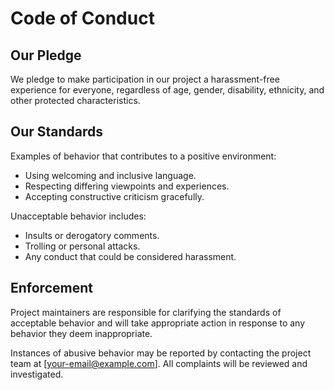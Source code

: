 # Code of Conduct

## Our Pledge

We pledge to make participation in our project a harassment-free experience for everyone, regardless of age, gender, disability, ethnicity, and other protected characteristics.

## Our Standards

Examples of behavior that contributes to a positive environment:
- Using welcoming and inclusive language.
- Respecting differing viewpoints and experiences.
- Accepting constructive criticism gracefully.

Unacceptable behavior includes:
- Insults or derogatory comments.
- Trolling or personal attacks.
- Any conduct that could be considered harassment.

## Enforcement

Project maintainers are responsible for clarifying the standards of acceptable behavior and will take appropriate action in response to any behavior they deem inappropriate.

Instances of abusive behavior may be reported by contacting the project team at [your-email@example.com]. All complaints will be reviewed and investigated.

